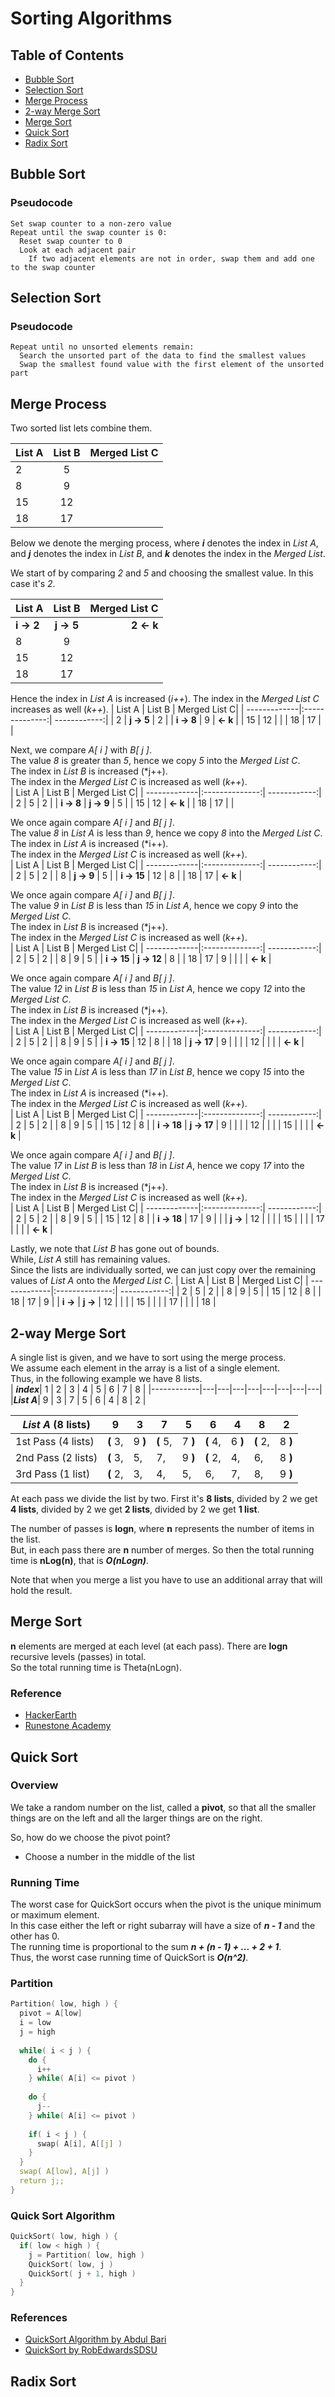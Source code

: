# Sorting Algorithms

## Table of Contents
- [Bubble Sort](#bubble-sort)
- [Selection Sort](#selection-sort)
- [Merge Process](#merge-process)
- [2-way Merge Sort](#2-way-merge-sort)
- [Merge Sort](#merge-sort)
- [Quick Sort](#quick-sort)
- [Radix Sort](#radix-sort)

## Bubble Sort

### Pseudocode
```
Set swap counter to a non-zero value
Repeat until the swap counter is 0:
  Reset swap counter to 0
  Look at each adjacent pair
    If two adjacent elements are not in order, swap them and add one to the swap counter
```

## Selection Sort

### Pseudocode
```
Repeat until no unsorted elements remain:
  Search the unsorted part of the data to find the smallest values
  Swap the smallest found value with the first element of the unsorted part
```

## Merge Process
Two sorted list lets combine them.

| List A  | List B  | Merged List C|
| --------|:-------:| ------------:|
|    2    |    5    |              |
|    8    |    9    |              |
|   15    |   12    |              |
|   18    |   17    |              |

Below we denote the merging process, where ***i*** denotes the index in *List A*, and ***j*** denotes the index in *List B*, and ***k*** denotes the index in the *Merged List*.

We start of by comparing *2* and *5* and choosing the smallest value. In this case it's *2*.

| List A       | List B         | Merged List C|
| -------------|:--------------:| ------------:|
|  **i -> 2**  |  **j -> 5**    | **2 <- k**   |
|    8         |    9           |              |
|   15         |   12           |              |
|   18         |   17           |              |

Hence the index in *List A* is increased (*i++*). The index in the *Merged List C* increases as well (*k++*).
| List A       | List B         | Merged List C|
| -------------|:--------------:| ------------:|
|    2         |  **j -> 5**    | 2            |
| **i -> 8**   |    9           |    **<- k**  |
|   15         |   12           |              |
|   18         |   17           |              |

Next, we compare *A[ i ]* with *B[ j ]*.   
The value *8* is greater than *5*, hence we copy *5* into the *Merged List C*.   
The index in *List B* is increased (*j++).   
The index in the *Merged List C* is increased as well (*k++*).   
| List A       | List B         | Merged List C|
| -------------|:--------------:| ------------:|
|    2         |    5           | 2            |
| **i -> 8**   | **j -> 9**     | 5            |
|   15         |   12           |  **<- k**    |
|   18         |   17           |              |

We once again compare *A[ i ]* and *B[ j ]*.   
The value *8* in *List A* is less than *9*, hence we copy *8* into the *Merged List C*.   
The index in *List A* is increased (*i++).    
The index in the *Merged List C* is increased as well (*k++*).   
| List A       | List B         | Merged List C|
| -------------|:--------------:| ------------:|
|    2         |    5           | 2            |
|    8         | **j -> 9**     | 5            |
| **i -> 15**  |   12           | 8            |
|   18         |   17           |  **<- k**    |

We once again compare *A[ i ]* and *B[ j ]*.  
The value *9* in *List B* is less than *15* in *List A*, hence we copy *9* into the *Merged List C*.   
The index in *List B* is increased (*j++).    
The index in the *Merged List C* is increased as well (*k++*).   
| List A       | List B         | Merged List C|
| -------------|:--------------:| ------------:|
|    2         |    5           | 2            |
|    8         |    9           | 5            |
| **i -> 15**  | **j -> 12**    | 8            |
|   18         |   17           | 9            |
|              |                | **<- k**     |


We once again compare *A[ i ]* and *B[ j ]*.  
The value *12* in *List B* is less than *15* in *List A*, hence we copy *12* into the *Merged List C*.   
The index in *List B* is increased (*j++).    
The index in the *Merged List C* is increased as well (*k++*).   
| List A       | List B         | Merged List C|
| -------------|:--------------:| ------------:|
|    2         |    5           | 2            |
|    8         |    9           | 5            |
| **i -> 15**  |   12           | 8            |
|   18         | **j -> 17**    | 9            |
|              |                | 12           |
|              |                | **<- k**     |

We once again compare *A[ i ]* and *B[ j ]*.  
The value *15* in *List A* is less than *17* in *List B*, hence we copy *15* into the *Merged List C*.   
The index in *List A* is increased (*i++).    
The index in the *Merged List C* is increased as well (*k++*).   
| List A       | List B         | Merged List C|
| -------------|:--------------:| ------------:|
|    2         |    5           | 2            |
|    8         |    9           | 5            |
|   15         |   12           | 8            |
| **i -> 18**  | **j -> 17**    | 9            |
|              |                | 12           |
|              |                | 15           |
|              |                | **<- k**     |

We once again compare *A[ i ]* and *B[ j ]*.  
The value *17* in *List B* is less than *18* in *List A*, hence we copy *17* into the *Merged List C*.   
The index in *List B* is increased (*j++).    
The index in the *Merged List C* is increased as well (*k++*).   
| List A       | List B         | Merged List C|
| -------------|:--------------:| ------------:|
|    2         |    5           | 2            |
|    8         |    9           | 5            |
|   15         |   12           | 8            |
| **i -> 18**  |   17           | 9            |
|              |  **j ->**      | 12           |
|              |                | 15           |
|              |                | 17           |
|              |                | **<- k**     |

Lastly, we note that *List B* has gone out of bounds.   
While, *List A* still has remaining values.   
Since the lists are individually sorted, we can just copy over the remaining values of *List A* onto the *Merged List C*.
| List A       | List B         | Merged List C|
| -------------|:--------------:| ------------:|
|    2         |    5           | 2            |
|    8         |    9           | 5            |
|   15         |   12           | 8            |
|   18         |   17           | 9            |
| **i ->**     |  **j ->**      | 12           |
|              |                | 15           |
|              |                | 17           |
|              |                | 18           |

## 2-way Merge Sort
A single list is given, and we have to sort using the merge process.   
We assume each element in the array is a list of a single element.   
Thus, in the following example we have 8 lists.   
| ***index***| 1 | 2 | 3 | 4 | 5 | 6 | 7 | 8 |
|------------|---|---|---|---|---|---|---|---|
|***List A***| 9 | 3 | 7 | 5 | 6 | 4 | 8 | 2 |


|***List A*** (8 lists) |     9    |    3    |    7    |     5     |     6    |    4    |    8    |    2    |
|-----------------------|----------|---------|---------|-----------|----------|---------|---------|---------|
| 1st Pass (4 lists)    | **(** 3, | 9 **)** | **(** 5,|   7 **)** | **(** 4, | 6 **)** | **(** 2,| 8 **)** |
| 2nd Pass (2 lists)    | **(** 3, |    5,   |    7,   |   9 **)** | **(** 2, |    4,   |    6,   | 8 **)** |
| 3rd Pass (1 list)     | **(** 2, |    3,   |    4,   |      5,   |    6,    |    7,   |    8,   | 9 **)** | 

At each pass we divide the list by two. First it's **8 lists**, divided by 2 we get **4 lists**, divided by 2 we get **2 lists**, divided by 2 we get **1 list**.   

The number of passes is **logn**, where **n** represents the number of items in the list.   
But, in each pass there are **n** number of merges. 
So then the total running time is **nLog(n)**, that is ***O(nLogn)***.


Note that when you merge a list you have to use an additional array that will hold the result.

## Merge Sort

**n** elements are merged at each level (at each pass). There are **logn** recursive levels (passes) in total.   
So the total running time is Theta(nLogn).   

### Reference
- [HackerEarth](https://www.hackerearth.com/practice/algorithms/sorting/merge-sort/tutorial/)
- [Runestone Academy](https://runestone.academy/runestone/books/published/pythonds/SortSearch/TheMergeSort.html)

## Quick Sort

### Overview

We take a random number on the list, called a **pivot**, so that all the smaller things are on the left and all the larger things are on the right.   

So, how do we choose the pivot point?   
- Choose a number in the middle of the list

### Running Time
The worst case for QuickSort occurs when the pivot is the unique minimum or maximum element.   
In this case either the left or right subarray will have a size of ***n - 1*** and the other has 0.   
The running time is proportional to the sum ***n + (n - 1) + ... + 2 + 1***.   
Thus, the worst case running time of QuickSort is ***O(n^2)***.



### Partition

```cpp
Partition( low, high ) {
  pivot = A[low]
  i = low
  j = high
  
  while( i < j ) {
    do {
      i++
    } while( A[i] <= pivot )
    
    do {
      j--
    } while( A[i] <= pivot )
    
    if( i < j ) {
      swap( A[i], A[[j] )
    }
  }
  swap( A[low], A[j] )
  return j;;
}
```

### Quick Sort Algorithm

```cpp
QuickSort( low, high ) {
  if( low < high ) {
    j = Partition( low, high )
    QuickSort( low, j )
    QuickSort( j + 1, high )
  }
}
```

### References
- [QuickSort Algorithm by Abdul Bari](https://www.youtube.com/watch?v=7h1s2SojIRw)
- [QuickSort by RobEdwardsSDSU](https://www.youtube.com/watch?v=ZHVk2blR45Q)

## Radix Sort

